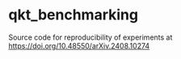 # qkt_benchmarking
Source code for reproducibility of experiments at https://doi.org/10.48550/arXiv.2408.10274
